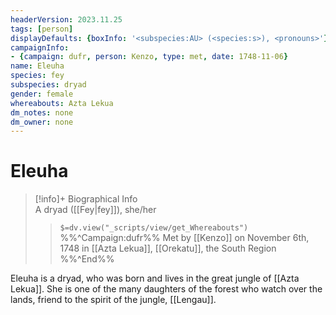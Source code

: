 ```yaml
---
headerVersion: 2023.11.25
tags: [person]
displayDefaults: {boxInfo: '<subspecies:AU> (<species:s>), <pronouns>'}
campaignInfo: 
- {campaign: dufr, person: Kenzo, type: met, date: 1748-11-06}
name: Eleuha
species: fey
subspecies: dryad
gender: female
whereabouts: Azta Lekua
dm_notes: none
dm_owner: none
---
```

# Eleuha
>[!info]+ Biographical Info  
> A dryad ([[Fey|fey]]), she/her  
>> `$=dv.view("_scripts/view/get_Whereabouts")`  
>> %%^Campaign:dufr%% Met by [[Kenzo]] on November 6th, 1748 in [[Azta Lekua]], [[Orekatu]], the South Region %%^End%%

Eleuha is a dryad, who was born and lives in the great jungle of [[Azta Lekua]]. She is one of the many daughters of the forest who watch over the lands, friend to the spirit of the jungle, [[Lengau]]. 